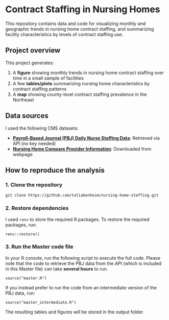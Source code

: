 # Contract Staffing in Nursing Homes

This repository contains data and code for visualizing monthly and geographic trends in nursing home contract staffing, and summarizing facility characteristics by levels of contract staffing use.

## Project overview

This project generates:
1. A **figure** showing monthly trends in nursing home contract staffing over time in a small sample of facilities
2. A few **tables/plots** summarizing nursing home characteristics by contract staffing patterns
3. A **map** showing county-level contract staffing prevalence in the Northeast

## Data sources

I used the following CMS datasets:
- [**Payroll-Based Journal (PBJ) Daily Nurse Staffing Data**](https://data.cms.gov/quality-of-care/payroll-based-journal-daily-nurse-staffing): Retrieved via API (no key needed)
- [**Nursing Home Compare Provider Information**](https://data.cms.gov/provider-data/dataset/4pq5-n9py): Downloaded from webpage

## How to reproduce the analysis

### 1. Clone the repository

```{sh}
git clone https://github.com/taliabenheim/nursing-home-staffing.git
```

### 2. Restore dependencies

I used `renv` to store the required R packages. To restore the required packages, run:

```{r}
renv::restore()
```

### 3. Run the Master code file

In your R console, run the following script to execute the full code. Please note that the code to retrieve the PBJ data from the API (which is included in this Master file) can take **several hours** to run.

```{r}
source("master.R")
```

If you instead prefer to run the code from an intermediate version of the PBJ data, run:

```{r}
source("master_intermediate.R")
```

The resulting tables and figures will be stored in the output folder.